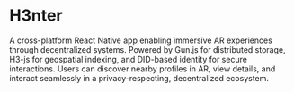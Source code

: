 # H3nter
A cross-platform React Native app enabling immersive AR experiences through decentralized systems. Powered by Gun.js for distributed storage, H3-js for geospatial indexing, and DID-based identity for secure interactions. Users can discover nearby profiles in AR, view details, and interact seamlessly in a privacy-respecting, decentralized ecosystem.
